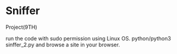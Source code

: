 # Sniffer
Project(9TH)

run the code with sudo permission using Linux OS.
python/python3 sinffer_2.py 
and browse a site in your browser. 
